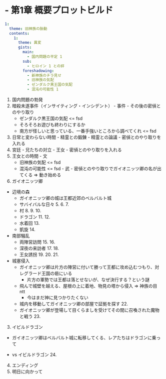 # - 第1章 概要プロットビルド
``` yaml
1:
  theme: 旧神族の胎動
  contents:
    1:
      theme: 異変
      gists:
        main:
          - 国内問題の平定 1
        sub:
          - ヒロイン 1 との絆
        foreshadowing:
          - 新神族のチラ見せ
          - 旧神族の気配
          - ゼンダルク黒王国の気配
          - 混沌の可能性 1
```
1. 国内問題の勃発
  1. 暗殺未遂事件（インサイティング・インシデント）
    - 事件
    - その後の密偵とのやり取り
      - ゼンダルク黒王国の気配 <= fsd
      - そろそろお遊びも終わりにするか
      - 南方が怪しいと思っている、一番手強いところから調べてくれ <= fsd
  2. 日常と変わらない時間
    - 精霊との鍛錬
    - 精霊との論議
    - 密偵とのやり取りを入れる
  3. 宮廷
    - 兄たちの対立
    - 王女
    - 密偵とのやり取りを入れる
  4. 王女との時間
    - 文
      - 旧神族の気配 <= fsd
      - 混沌の可能性 <= fsd
    - 武
    - 密偵とのやり取りでガイオニッツ卿の名が出てくる => 動き始める
2. ガイオニッツ卿
  - 辺境の森
    + ガイオニッツ卿の城は王都近郊のベルバルト城
    - サバイバルな日々
      5. 
      6. 
      7. 
    - 村
      8. 
      9. 
      10. 
    - ドラゴン
      11. 
      12. 
    - 水着回
      13. 
    - 凱旋
      14. 
  - 南部騒乱
    - 両陣営訪問
      15. 
      16. 
    - 深夜の来訪者
      17. 
      18. 
    - 王女誘拐
      19. 
      20. 
      21. 
  - 城塞侵入
    + ガイオニッツ卿は片方の陣営に付いて勝って王都に攻め込むつもり、対レグラード王国の砦にいる
      + 片方の軍勢では王都は落とせないが、なぜ決行する？という謎
    + 飛んで城壁を越える、屋根の上に着地、物見の塔から侵入 => 神族の目ntt
      + 今はまだ神に見つかりたくない
    - 城内を移動してガイオニッツ卿の部屋で証拠を探す
      22. 
    - ガイオニッツ卿が登場して目くらましを受けてその間に召喚された魔物と戦う
      23. 
3. イビルドラゴン
  + ガイオニッツ卿はベルバルト城に転移してくる、レアたちはドラゴンに乗って
  - vs イビルドラゴン
    24. 
4. エンディング
  25. 明日に向かって
